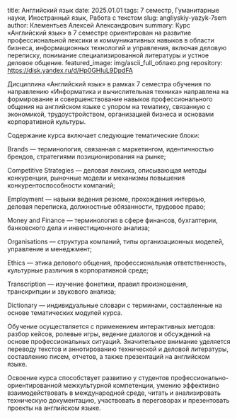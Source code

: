 title: Английский язык
date: 2025.01.01
tags: 7 семестр, Гуманитарные науки, Иностранный язык, Работа с текстом
slug: angliyskiy-yazyk-7sem
author: Клементьев Алексей Александрович
summary: Курс «Английский язык» в 7 семестре ориентирован на развитие профессиональной лексики и коммуникативных навыков в области бизнеса, информационных технологий и управления, включая деловую переписку, понимание специализированной литературы и устное деловое общение.
featured_image: img/ascii_full_облако.png
repository: https://disk.yandex.ru/d/Hp0GHIuL9DpdFA

Дисциплина «Английский язык» в рамках 7 семестра обучения по направлению «Информатика и вычислительная техника» направлена на формирование и совершенствование навыков профессионального общения на английском языке с упором на тематику, связанную с экономикой, трудоустройством, организацией бизнеса и основами корпоративной культуры.

Содержание курса включает следующие тематические блоки:
Brands — терминология, связанная с маркетингом, идентичностью брендов, стратегиями позиционирования на рынке;
Competitive Strategies — деловая лексика, описывающая методы конкуренции, рыночные модели и механизмы повышения конкурентоспособности компаний;
Employment — навыки ведения резюме, прохождения интервью, деловая переписка, должностные обязанности, трудовое право;
Money and Finance — терминология в сфере финансов, бухгалтерии, банковского дела и инвестиционного анализа;
Organisations — структура компаний, типы организационных моделей, управление и менеджмент;
Ethics — этика делового общения, профессиональная ответственность, культурные различия в корпоративной среде;
Transcription — изучение фонетики, правил произношения, транскрипции и звукового анализа;
Dictionary — индивидуальные словари с терминами, составленные на основе тематических модулей курса.

Обучение осуществляется с применением интерактивных методов: разбор кейсов, ролевые игры, ведение диалогов и обсуждений на основе профессиональных ситуаций. Значительное внимание уделяется переводу текстов и аннотированию технической и деловой литературы, составлению писем, отчетов, а также презентаций на английском языке.
Освоение курса способствует развитию у студентов профессионально-ориентированной межкультурной компетенции, умению эффективно взаимодействовать в международной среде, читать и анализировать техническую документацию, участвовать в переговорах и презентовать проекты на английском языке.

